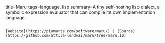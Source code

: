 title=Maru
tags=language, lisp
summary=A tiny self-hosting lisp dialect, a symbolic expression evaluator that can compile its own implementation language.
~~~~~~

[Website](https://piumarta.com/software/maru/) | [Source](https://github.com/attila-lendvai/maru/tree/maru.10)

